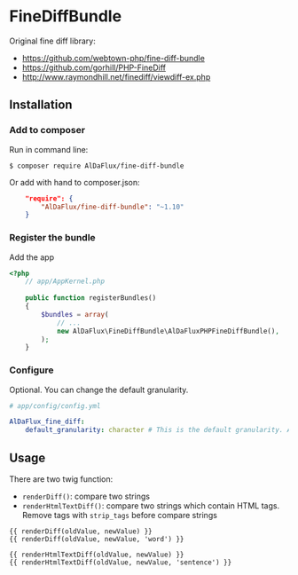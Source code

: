 # FineDiffBundle

Original fine diff library:

- https://github.com/webtown-php/fine-diff-bundle
- https://github.com/gorhill/PHP-FineDiff
- http://www.raymondhill.net/finediff/viewdiff-ex.php

## Installation

### Add to composer

Run in command line:

```shell
$ composer require AlDaFlux/fine-diff-bundle
```

Or add with hand to composer.json:

```json
    "require": {
        "AlDaFlux/fine-diff-bundle": "~1.10"
    }
```

### Register the bundle

Add the app

```php
<?php
    // app/AppKernel.php
    
    public function registerBundles()
	{
		$bundles = array(
			// ...
			new AlDaFlux\FineDiffBundle\AlDaFluxPHPFineDiffBundle(),
		);
	}
```

### Configure

Optional. You can change the default granularity.

```yml
# app/config/config.yml

AlDaFlux_fine_diff:
    default_granularity: character # This is the default granularity. Alternatives: 'word', 'sentence' and 'paragraph'
```

## Usage

There are two twig function:

- `renderDiff()`: compare two strings
- `renderHtmlTextDiff()`: compare two strings which contain HTML tags. Remove tags with `strip_tags` before compare strings

```twig
{{ renderDiff(oldValue, newValue) }}
{{ renderDiff(oldValue, newValue, 'word') }}

{{ renderHtmlTextDiff(oldValue, newValue) }}
{{ renderHtmlTextDiff(oldValue, newValue, 'sentence') }}
```
